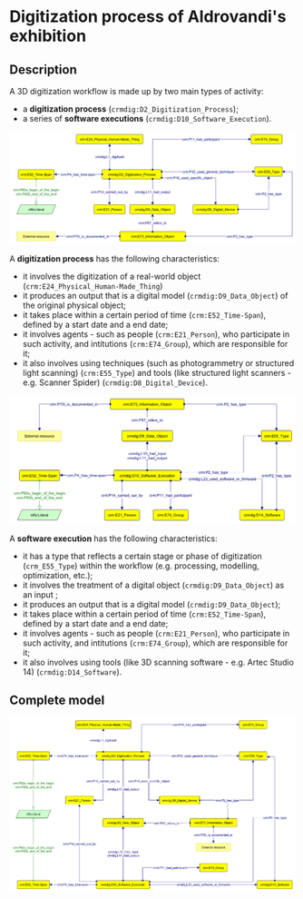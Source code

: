 # Digitization process of Aldrovandi's exhibition

## Description
A 3D digitization workflow is made up by two main types of activity:
* a **digitization process** (`crmdig:D2_Digitization_Process`);
* a series of **software executions** (`crmdig:D10_Software_Execution`).

![Digitization process](final-model-01.png)

A **digitization process** has the following characteristics:
* it involves the digitization of a real-world object (`crm:E24_Physical_Human-Made_Thing`)
* it produces an output that is a digital model (`crmdig:D9_Data_Object`) of the original physical object;
* it takes place within a certain period of time (`crm:E52_Time-Span`), defined by a start date and a end date;
* it involves agents - such as people (`crm:E21_Person`), who participate in such activity, and intitutions (`crm:E74_Group`), which are responsible for it;
* it also involves using techniques (such as photogrammetry or structured light scanning) (`crm:E55_Type`) and tools (like structured light scanners - e.g. Scanner Spider) (`crmdig:D8_Digital_Device`).

![Digitization process](final-model-02.png)

A **software execution**  has the following characteristics:
* it has a type that reflects a certain stage or phase of digitization (`crm_E55_Type`) within the workflow (e.g. processing, modelling, optimization, etc.);
* it involves the treatment of a digital object (`crmdig:D9_Data_Object`) as an input ;
* it produces an output that is a digital model (`crmdig:D9_Data_Object`);
* it takes place within a certain period of time (`crm:E52_Time-Span`), defined by a start date and a end date;
* it involves agents - such as people (`crm:E21_Person`), who participate in such activity, and intitutions (`crm:E74_Group`), which are responsible for it;
* it also involves using tools (like 3D scanning software - e.g. Artec Studio 14) (`crmdig:D14_Software`).

## Complete model
![Final model](final-model.png)